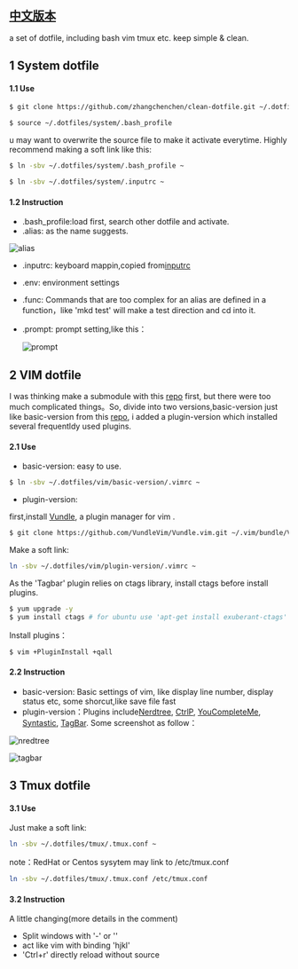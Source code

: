 ## [中文版本](https://github.com/zhangchenchen/clean-dotfile)
a set of dotfile, including bash vim tmux etc. keep simple & clean.

## 1 System dotfile

#### 1.1 Use

```bash
$ git clone https://github.com/zhangchenchen/clean-dotfile.git ~/.dotfiles

$ source ~/.dotfiles/system/.bash_profile
```

u may want to overwrite the source file to make it activate everytime.
Highly recommend making a soft link like this:  

```bash
$ ln -sbv ~/.dotfiles/system/.bash_profile ~

$ ln -sbv ~/.dotfiles/system/.inputrc ~
```

#### 1.2 Instruction

- .bash_profile:load first, search other dotfile and activate.
- .alias: as the name suggests.
 
![alias](http://7xrnwq.com1.z0.glb.clouddn.com/2017-06-08alias.png)

- .inputrc: keyboard mappin,copied from[inputrc](https://github.com/webpro/dotfiles/blob/master/runcom/.inputrc)
- .env: environment settings
- .func: Commands that are too complex for an alias are defined in a function，like 'mkd test' will make a test direction and cd into it.
- .prompt: prompt setting,like this：

   ![prompt](http://7xrnwq.com1.z0.glb.clouddn.com/2016-06-08prompt1.png)


## 2 VIM dotfile

I was thinking make a submodule with this [repo](https://github.com/amix/vimrc) first, but there were too much complicated things。So, divide into two versions,basic-version just like basic-version from this [repo](https://github.com/amix/vimrc), i added a plugin-version which installed several frequentldy used plugins. 

#### 2.1 Use

- basic-version: easy to use. 

```bash
$ ln -sbv ~/.dotfiles/vim/basic-version/.vimrc ~
```

- plugin-version:

first,install [Vundle](https://github.com/VundleVim/Vundle.vim.git), a plugin manager for vim .

```bash
$ git clone https://github.com/VundleVim/Vundle.vim.git ~/.vim/bundle/Vundle.vim
```

Make a soft link:

```bash
ln -sbv ~/.dotfiles/vim/plugin-version/.vimrc ~
```

As the 'Tagbar' plugin relies on ctags library, install ctags before install plugins.

```bash
$ yum upgrade -y 
$ yum install ctags # for ubuntu use 'apt-get install exuberant-ctags'
```

Install plugins：

```bash
$ vim +PluginInstall +qall
```


#### 2.2 Instruction

- basic-version: Basic settings of vim, like display line number, display status etc, some shorcut,like save file fast
- plugin-version：Plugins include[Nerdtree](https://github.com/scrooloose/nerdtree), [CtrlP](https://github.com/kien/ctrlp.vim), [YouCompleteMe](https://github.com/Valloric/YouCompleteMe), [Syntastic](https://github.com/vim-syntastic/syntastic), [TagBar](https://github.com/majutsushi/tagbar). Some screenshot as follow：

![nredtree](http://7xrnwq.com1.z0.glb.clouddn.com/2017-06-08nerdtree.png)

![tagbar](http://7xrnwq.com1.z0.glb.clouddn.com/2017-06-08tagbar.png)


## 3 Tmux dotfile

#### 3.1 Use

Just make a soft link:

```bash
ln -sbv ~/.dotfiles/tmux/.tmux.conf ~
```

note：RedHat or Centos sysytem may link to /etc/tmux.conf

```bash
ln -sbv ~/.dotfiles/tmux/.tmux.conf /etc/tmux.conf
```


#### 3.2 Instruction

A little changing(more details in the comment)

- Split windows with '-' or '\'
- act like vim with binding 'hjkl' 
- 'Ctrl+r' directly reload without source